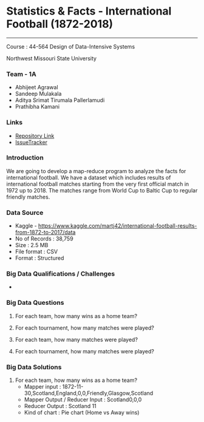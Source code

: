 # Statistics & Facts - International Football (1872-2018)

---
Course : 44-564	Design of Data-Intensive Systems

Northwest Missouri State University

### Team - 1A

* Abhijeet Agrawal
* Sandeep Mulakala
* Aditya Srimat Tirumala Pallerlamudi
* Prathibha Kamani

### Links

* [Repository Link](https://bitbucket.org/s530670/dis_mr_international_football/overview)
* [IssueTracker](https://bitbucket.org/s530670/dis_mr_international_football/issues)

### Introduction

We are going to develop a map-reduce program to analyze the facts for international football. We have a dataset which includes results of international football matches starting from the very first official match in 1972 up to 2018. The matches range from World Cup to Baltic Cup to regular friendly matches. 

### Data Source

* Kaggle - https://www.kaggle.com/martj42/international-football-results-from-1872-to-2017/data
* No of Records : 38,759
* Size : 2.5 MB
* File format : CSV
* Format : Structured

### Big Data Qualifications / Challenges
*

### Big Data Questions

1. For each team, how many wins as a home team?

2. For each tournament, how many matches were played?

3. For each team, how many matches were played?

4. For each tournament, how many matches were played?

### Big Data Solutions
1. For each team, how many wins as a home team?
    * Mapper input : 1872-11-30,Scotland,England,0,0,Friendly,Glasgow,Scotland
    * Mapper Output / Reducer Input :   Scotland0,0,0
    * Reducer Output : Scotland   11
    * Kind of chart : Pie chart (Home vs Away wins)


